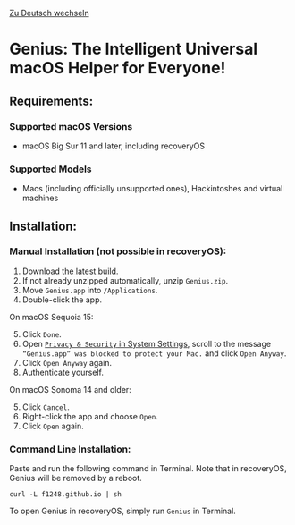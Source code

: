 [Zu Deutsch wechseln](README_DE.md)

# Genius: The Intelligent Universal macOS Helper for Everyone!

## Requirements:

### Supported macOS Versions
* macOS Big Sur 11 and later, including recoveryOS

### Supported Models
* Macs (including officially unsupported ones), Hackintoshes and virtual machines

## Installation:

### Manual Installation (not possible in recoveryOS):

1. Download [the latest build](https://nightly.link/F1248/Genius/workflows/Build-Genius/main/Genius.zip).
2. If not already unzipped automatically, unzip `Genius.zip`.
3. Move `Genius.app` into `/Applications`.
4. Double-click the app.

On macOS Sequoia 15:

5. Click `Done`.
6. Open [`Privacy & Security` in System Settings](https://f1248.github.io/r?d=x-apple.systempreferences:com.apple.settings.PrivacySecurity.extension), scroll to the message `“Genius.app” was blocked to protect your Mac.` and click `Open Anyway`.
7. Click `Open Anyway` again.
8. Authenticate yourself.

On macOS Sonoma 14 and older:

5. Click `Cancel`.
6. Right-click the app and choose `Open`.
7. Click `Open` again.

### Command Line Installation:

Paste and run the following command in Terminal. Note that in recoveryOS, Genius will be removed by a reboot.

```
curl -L f1248.github.io | sh
```

To open Genius in recoveryOS, simply run `Genius` in Terminal.
